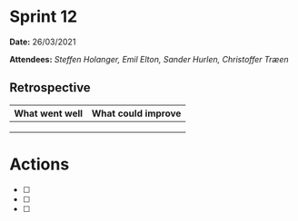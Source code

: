 
# Sprint 12

**Date:** 26/03/2021

**Attendees:** *Steffen Holanger, Emil Elton, Sander Hurlen, Christoffer Træen*

## Retrospective

| What went well                                               | What could improve                                |
| ------------------------------------------------------------ | ------------------------------------------------- |
|  |  |
|  |  |
|  |  |

# Actions

- [ ] 
- [ ] 
- [ ] 

